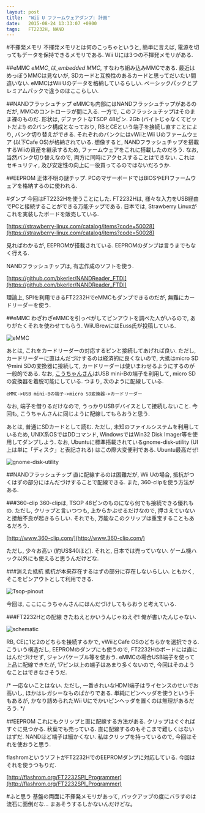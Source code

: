 ```yaml
---
layout: post
title:  "Wii U ファームウェアダンプ: 計画"
date:   2015-08-24 13:33:07 +0900
tags:   FT2232H, NAND
---
```

#不揮発メモリ
不揮発メモリとは何のこっちゃというと, 簡単に言えば, 電源を切ってもデータを保持できるメモリである.
Wii Uには3つの不揮発メモリがある.

##eMMC
_eMMC_は_embedded MMC_, すなわち組み込みMMCである. 最近はめっぽうMMCは見ないが,
SDカードと互換性のあるカードと思ってだいたい間違いない. eMMCはWii Uのデータを格納しているらしい.
ベーシックパックとプレミアムパックで違うのはここらしい.

##NANDフラッシュチップ
eMMCも内部にはNANDフラッシュチップがあるのだが, MMCのコントローラが間に入る.
一方で, このフラッシュチップはそのまま裸のものだ. 形状は, デファクトなTSOP 48ピン.
2Gb (バイトじゃなくてビットだよ!) の2バンク構成となっており, RBとCEという端子を接続し直すことにより,
バンク切り替えができる. それぞれのバンクにはvWiiとWii Uのファームウェア (以下Cafe OS)が格納されている.
想像すると, NANDフラッシュチップを搭載するWiiの資産を継承するため,
ファームウェアをこれに搭載したのだろう. なお, 当然バンク切り替えなので,
両方に同時にアクセスすることはできない. これはセキュリティ,
及び安定性の向上に一役買ってるのではないだろうか.

##EEPROM
正体不明の謎チップ. PCのマザーボードではBIOSやEFIファームウェアを格納するのに使われる.

#ダンプ
今回はFT2232Hを使うことにした. FT2232Hは, 様々な入力をUSB経由でPCと接続することができる万能チップである.
日本では, Strawberry Linuxがこれを実装したボードを販売している.

[https://strawberry-linux.com/catalog/items?code=50028](https://strawberry-linux.com/catalog/items?code=50028)

見ればわかるが, EEPROMが搭載されている. EEPROMのダンプは言うまでもなく行える.

NANDフラッシュチップは, 有志作成のソフトを使う.

[https://github.com/bkerler/NANDReader_FTDI](https://github.com/bkerler/NANDReader_FTDI)

理論上, SPIを利用できるFT2232HでeMMCもダンプできるのだが, 無難にカードリーダーを使う.

##eMMC
わざわざeMMCを引っぺがしてピンアウトを調べた人がいるので, ありがたくそれを使わせてもらう.
WiiUBrewにはEuss氏が投稿している.

![eMMC]({{site.baseurl}}/assets/2015-08-24-EMMC_pinout_WiiU.jpg)

あとは, これをカードリーダーの対応するピンと接続してあげれば良い. ただし,
カードリーダーに直はんだづけするのは経済的に良くないので,
大抵はmicro SDやmini SDの変換器に接続して, カードリーダーは使いまわせるようにするのが一般的である.
なお, [こうちゃんさん](https://twitter.com/kouchan66)はUSB mini-Bの端子を利用して,
micro SDの変換器を着脱可能にしている. つまり, 次のように配線している.

```
eMMC->USB mini-Bの端子->micro SD変換器->カードリーダー
```

なお, 端子を借りるだけなので, うっかりUSBデバイスとして接続しないこと.
今回も, こうちゃんさんに同じように配線してもらおうと思う.

あとは, 普通にSDカードとして読む. ただし, 未知のファイルシステムを利用しているため,
UNIX系OSではDDコマンド, WindowsではWin32 Disk Imager等を使用してダンプしよう.
なお, Ubuntuに標準搭載されているgnome-disk-utility (UI上は単に「ディスク」と表記される)
はこの際大変便利である. Ubuntu最高だぜ!

![gnome-disk-utility]({{site.baseurl}}/assets/2015-08-24-gnome-disk-utility.png)

##NANDフラッシュチップ
直に配線するのは困難だが, Wii Uの場合, 抵抗がつくはずの部分にはんだづけすることで配線できる.
また, 360-clipを使う方法がある.

###360-clip
360-clipは, TSOP 48ピンのものになら何でも接続できる優れもの. ただし, クリップと言いつつも,
上からかぶせるだけなので, 押さえていないと接触不良が起きるらしい. それでも,
万能なこのクリップは重宝することもあるだろう.

[http://www.360-clip.com/](http://www.360-clip.com/)

ただし, 少々お高い (約US$40ほど). それと, 日本では売っていない.
ゲーム機ハック以外にも使えると思うんだけどな.

###消えた抵抗
抵抗が本来存在するはずの部分に存在しないらしい. ともかく, そこをピンアウトとして利用できる.

![Tsop-pinout]({{site.baseurl}}/assets/2015-08-24-Tsop-pinout.jpg)

今回は, ここにこうちゃんさんにはんだづけしてもらおうと考えている.

###FT2232Hとの配線
きたねえとかいうんじゃねえぞ! 俺が書いたんじゃない.

![schematic](https://github.com/bkerler/NANDReader_FTDI/raw/master/schematic.png)

RB, CEに1と2のどちらを接続するかで, vWiiとCafe OSのどちらかを選択できる.
こういう構造だし, EEPROMのダンプにも使うので, FT2232Hのボードには直にはんだづけせず,
ジャンパケーブル等を使おう. eMMCの場合USB端子を使って上品に配線できたが,
17ピン以上の端子はあまり多くないので, 今回はそのようなことはできなさそうだ.

/* 一応ないことはない. ただし, 一番きれいなHDMI端子はライセンスのせいでお高いし,
ほかはレガシーなものばかりである. 単純にピンヘッダを使うという手もあるが,
かなり詰められたWii Uにでかいピンヘッダを置くのは無理があるだろう. */

##EEPROM
これにもクリップと直に配線する方法がある. クリップはぐぐればすぐに見つかる. 秋葉でも売っている.
直に配線するのもそこまで難しくはないはずだ. NANDほど端子は細かくない.
私はクリップを持っているので, 今回はそれを使おうと思う.

flashromというソフトがFT2232HでのEEPROMダンプに対応している. 今回はそれを使うつもりだ.

[http://flashrom.org/FT2232SPI_Programmer](http://flashrom.org/FT2232SPI_Programmer)

#ふと思う
基盤の両面に不揮発メモリがあって, バックアップの度にバラすのは流石に面倒だな…
まあそうするしかないんだけどな。
